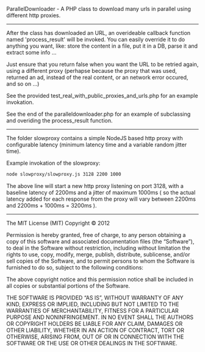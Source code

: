 ParallelDownloader - A PHP class to download many urls in parallel using different http proxies.

--------------

After the class has downloaded an URL, an overideable callback function 
named 'process_result' will be invoked. You can easily override it to do
anything you want, like: store the content in a file, put it in a DB,
parse it and extract some info ... 

Just ensure that you return false when you want the URL to be retried again, 
using a different proxy (perhapse because the proxy that was used, returned 
an ad, instead of the real content, or an network error occured, and so on ...)

See the provided test_real_with_public_proxies_and_urls.php for an
example invokation. 

See the end of the paralleldownloader.php for an example of
subclassing and overiding the process_result function.

--------------

The folder slowproxy contains a simple NodeJS based http proxy with
configurable latency (minimum latency time and a variable random
jitter time).

Example invokation of the slowproxy:

```bash
node slowproxy/slowproxy.js 3128 2200 1000
```



The above line will start a new http proxy listening on port 3128, with a baseline
latency of 2200ms and a jitter of maximum 1000ms ( so the actual
latency added for each response from the proxy will vary between  2200ms
and 2200ms + 1000ms = 3200ms ).


--------------

The MIT License (MIT)
Copyright © 2012 <Delyan Angelov>

Permission is hereby granted, free of charge, to any person obtaining a copy of this software and associated documentation files (the “Software”), to deal in the Software without restriction, including without limitation the rights to use, copy, modify, merge, publish, distribute, sublicense, and/or sell copies of the Software, and to permit persons to whom the Software is furnished to do so, subject to the following conditions:

The above copyright notice and this permission notice shall be included in all copies or substantial portions of the Software.

THE SOFTWARE IS PROVIDED “AS IS”, WITHOUT WARRANTY OF ANY KIND, EXPRESS OR IMPLIED, INCLUDING BUT NOT LIMITED TO THE WARRANTIES OF MERCHANTABILITY, FITNESS FOR A PARTICULAR PURPOSE AND NONINFRINGEMENT. IN NO EVENT SHALL THE AUTHORS OR COPYRIGHT HOLDERS BE LIABLE FOR ANY CLAIM, DAMAGES OR OTHER LIABILITY, WHETHER IN AN ACTION OF CONTRACT, TORT OR OTHERWISE, ARISING FROM, OUT OF OR IN CONNECTION WITH THE SOFTWARE OR THE USE OR OTHER DEALINGS IN THE SOFTWARE.
